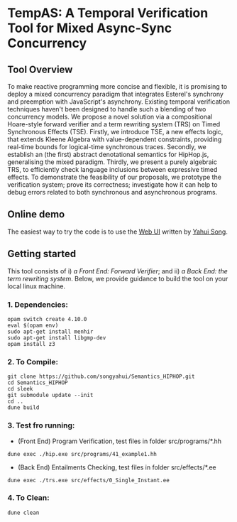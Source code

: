 # TempAS: A Temporal Verification Tool for Mixed Async-Sync Concurrency

## Tool Overview

To make reactive programming more concise and flexible, it is promising to deploy a mixed concurrency paradigm that integrates Esterel's synchrony and preemption with JavaScript's asynchrony. Existing temporal verification techniques haven't been designed to handle such a blending of two concurrency models. We propose a novel solution via a compositional Hoare-style forward verifier and a term rewriting system (TRS) on Timed Synchronous Effects (TSE). Firstly, we introduce TSE, a new effects logic, that extends Kleene Algebra with value-dependent constraints, providing real-time bounds for logical-time synchronous traces. Secondly, we establish an (the first) abstract denotational semantics for HipHop.js, generalising the mixed paradigm. Thirdly, we present a purely algebraic TRS, to efficiently check language inclusions between expressive timed effects. To demonstrate the feasibility of our proposals, we prototype the verification system; prove its correctness; investigate how it can help to debug errors related to both synchronous and asynchronous programs.


## Online demo

The easiest way to try the code is to use the [Web UI](http://loris-5.d2.comp.nus.edu.sg/MixedSyncAsync/introduction.html) written
by [Yahui Song](https://www.comp.nus.edu.sg/~yahuis/).

## Getting started

This tool consists of i) <em> a Front End: Forward Verifier</em>; and ii) <em> a Back End: the term rewriting system</em>. 
Below, we provide guidance to build the tool on your local linux machine. 

### 1. Dependencies:

```
opam switch create 4.10.0
eval $(opam env)
sudo apt-get install menhir
sudo apt-get install libgmp-dev
opam install z3
```

### 2. To Compile:

```
git clone https://github.com/songyahui/Semantics_HIPHOP.git
cd Semantics_HIPHOP
cd sleek 
git submodule update --init 
cd ..
dune build
```




### 3. Test fro running:

- (Front End) Program Verification, test files in folder src/programs/*.hh

```
dune exec ./hip.exe src/programs/41_example1.hh
```

- (Back End) Entailments Checking, test files in folder src/effects/*.ee

```
dune exec ./trs.exe src/effects/0_Single_Instant.ee
```

### 4. To Clean:

``` 
dune clean
```



